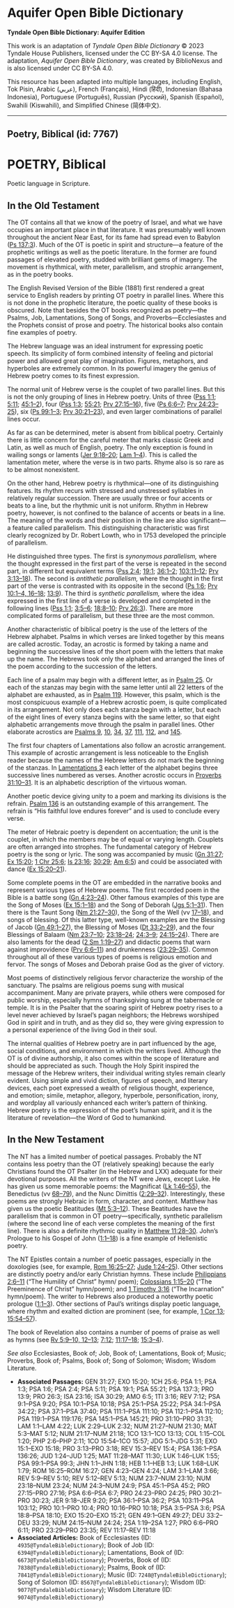 # Aquifer Open Bible Dictionary

**Tyndale Open Bible Dictionary: Aquifer Edition**

This work is an adaptation of *Tyndale Open Bible Dictionary* © 2023 Tyndale House Publishers, licensed under the CC BY\-SA 4\.0 license. The adaptation, *Aquifer Open Bible Dictionary*, was created by BiblioNexus and is also licensed under CC BY\-SA 4\.0\.

This resource has been adapted into multiple languages, including English, Tok Pisin, Arabic (عربي), French (Français), Hindi (हिंदी), Indonesian (Bahasa Indonesia), Portuguese (Português), Russian (Русский), Spanish (Español), Swahili (Kiswahili), and Simplified Chinese (简体中文).



--------------------------------

## Poetry, Biblical (id: 7767)

POETRY, Biblical
================

Poetic language in Scripture.

In the Old Testament
--------------------

The OT contains all that we know of the poetry of Israel, and what we have occupies an important place in that literature. It was presumably well known throughout the ancient Near East, for its fame had spread even to Babylon ([Ps 137:3](https://ref.ly/Ps137:3)). Much of the OT is poetic in spirit and structure—a feature of the prophetic writings as well as the poetic literature. In the former are found passages of elevated poetry, studded with brilliant gems of imagery. The movement is rhythmical, with meter, parallelism, and strophic arrangement, as in the poetry books.

The English Revised Version of the Bible (1881\) first rendered a great service to English readers by printing OT poetry in parallel lines. Where this is not done in the prophetic literature, the poetic quality of these books is obscured. Note that besides the OT books recognized as poetry—the Psalms, Job, Lamentations, Song of Songs, and Proverbs—Ecclesiastes and the Prophets consist of prose and poetry. The historical books also contain fine examples of poetry.

The Hebrew language was an ideal instrument for expressing poetic speech. Its simplicity of form combined intensity of feeling and pictorial power and allowed great play of imagination. Figures, metaphors, and hyperboles are extremely common. In its powerful imagery the genius of Hebrew poetry comes to its finest expression.

The normal unit of Hebrew verse is the couplet of two parallel lines. But this is not the only grouping of lines in Hebrew poetry. Units of three ([Pss 1:1](https://ref.ly/Ps1:1); [5:11](https://ref.ly/Ps5:11); [45:1–2](https://ref.ly/Ps45:1-Ps45:2)), four ([Pss 1:3](https://ref.ly/Ps1:3); [55:21](https://ref.ly/Ps55:21); [Prv 27:15–16](https://ref.ly/Prov27:15-Prov27:16)), five ([Ps 6:6–7](https://ref.ly/Ps6:6-Ps6:7); [Prv 24:23–25](https://ref.ly/Prov24:23-Prov24:25)), six ([Ps 99:1–3](https://ref.ly/Ps99:1-Ps99:3); [Prv 30:21–23](https://ref.ly/Prov30:21-Prov30:23)), and even larger combinations of parallel lines occur.

As far as can be determined, meter is absent from biblical poetry. Certainly there is little concern for the careful meter that marks classic Greek and Latin, as well as much of English, poetry. The only exception is found in wailing songs or laments ([Jer 9:18–20](https://ref.ly/Jer9:18-Jer9:20); [Lam 1–4](https://ref.ly/Lam1:1-Lam4:22)). This is called the lamentation meter, where the verse is in two parts. Rhyme also is so rare as to be almost nonexistent.

On the other hand, Hebrew poetry is rhythmical—one of its distinguishing features. Its rhythm recurs with stressed and unstressed syllables in relatively regular succession. There are usually three or four accents or beats to a line, but the rhythmic unit is not uniform. Rhythm in Hebrew poetry, however, is not confined to the balance of accents or beats in a line. The meaning of the words and their position in the line are also significant—a feature called parallelism. This distinguishing characteristic was first clearly recognized by Dr. Robert Lowth, who in 1753 developed the principle of parallelism.

He distinguished three types. The first is *synonymous parallelism,* where the thought expressed in the first part of the verse is repeated in the second part, in different but equivalent terms ([Pss 2:4](https://ref.ly/Ps2:4); [19:1](https://ref.ly/Ps19:1); [36:1–2](https://ref.ly/Ps36:1-Ps36:2); [103:11–12](https://ref.ly/Ps103:11-Ps103:12); [Prv 3:13–18](https://ref.ly/Prov3:13-Prov3:18)). The second is *antithetic parallelism,* where the thought in the first part of the verse is contrasted with its opposite in the second ([Ps 1:6](https://ref.ly/Ps1:6); [Prv 10:1–4, 16–18](https://ref.ly/Prov10:1-Prov10:4,Prov10:16-Prov10:18); [13:9](https://ref.ly/Prov13:9)). The third is *synthetic parallelism,* where the idea expressed in the first line of a verse is developed and completed in the following lines ([Pss 1:1](https://ref.ly/Ps1:1); [3:5–6](https://ref.ly/Ps3:5-Ps3:6); [18:8–10](https://ref.ly/Ps18:8-Ps18:10); [Prv 26:3](https://ref.ly/Prov26:3)). There are more complicated forms of parallelism, but these three are the most common.

Another characteristic of biblical poetry is the use of the letters of the Hebrew alphabet. Psalms in which verses are linked together by this means are called acrostic. Today, an acrostic is formed by taking a name and beginning the successive lines of the short poem with the letters that make up the name. The Hebrews took only the alphabet and arranged the lines of the poem according to the succession of the letters.

Each line of a psalm may begin with a different letter, as in [Psalm 25](https://ref.ly/Ps25:1-Ps25:22). Or each of the stanzas may begin with the same letter until all 22 letters of the alphabet are exhausted, as in [Psalm 119](https://ref.ly/Ps119:1-Ps119:176). However, this psalm, which is the most conspicuous example of a Hebrew acrostic poem, is quite complicated in its arrangement. Not only does each stanza begin with a letter, but each of the eight lines of every stanza begins with the same letter, so that eight alphabetic arrangements move through the psalm in parallel lines. Other elaborate acrostics are [Psalms 9](https://ref.ly/Ps9:1-Ps9:20), [10](https://ref.ly/Ps10:1-Ps10:18), [34](https://ref.ly/Ps34:1-Ps34:22), [37](https://ref.ly/Ps37:1-Ps37:40), [111](https://ref.ly/Ps111:1-Ps111:10), [112](https://ref.ly/Ps112:1-Ps112:10), and [145](https://ref.ly/Ps145:1-Ps145:21).

The first four chapters of Lamentations also follow an acrostic arrangement. This example of acrostic arrangement is less noticeable to the English reader because the names of the Hebrew letters do not mark the beginning of the stanzas. In [Lamentations 3](https://ref.ly/Lam3:1-Lam3:66) each letter of the alphabet begins three successive lines numbered as verses. Another acrostic occurs in [Proverbs 31:10–31](https://ref.ly/Prov31:10-Prov31:31). It is an alphabetic description of the virtuous woman.

Another poetic device giving unity to a poem and marking its divisions is the refrain. [Psalm 136](https://ref.ly/Ps136:1-Ps136:26) is an outstanding example of this arrangement. The refrain is “His faithful love endures forever” and is used to conclude every verse.

The meter of Hebraic poetry is dependent on accentuation; the unit is the couplet, in which the members may be of equal or varying length. Couplets are often arranged into strophes. The fundamental category of Hebrew poetry is the song or lyric. The song was accompanied by music ([Gn 31:27](https://ref.ly/Gen31:27); [Ex 15:20](https://ref.ly/Exod15:20); [1 Chr 25:6](https://ref.ly/1Chr25:6); [Is 23:16](https://ref.ly/Isa23:16); [30:29](https://ref.ly/Isa30:29); [Am 6:5](https://ref.ly/Amos6:5)) and could be associated with dance ([Ex 15:20–21](https://ref.ly/Exod15:20-Exod15:21)).

Some complete poems in the OT are embedded in the narrative books and represent various types of Hebrew poems. The first recorded poem in the Bible is a battle song ([Gn 4:23–24](https://ref.ly/Gen4:23-Gen4:24)). Other famous examples of this type are the Song of Moses ([Ex 15:1–18](https://ref.ly/Exod15:1-Exod15:18)) and the Song of Deborah ([Jgs 5:1–31](https://ref.ly/Judg5:1-Judg5:31)). Then there is the Taunt Song ([Nm 21:27–30](https://ref.ly/Num21:27-Num21:30)), the Song of the Well (vv [17–18](https://ref.ly/Num21:17-Num21:18)), and songs of blessing. Of this latter type, well\-known examples are the Blessing of Jacob ([Gn 49:1–27](https://ref.ly/Gen49:1-Gen49:27)), the Blessing of Moses ([Dt 33:2–29](https://ref.ly/Deut33:2-Deut33:29)), and the four Blessings of Balaam ([Nm 23:7–10](https://ref.ly/Num23:7-Num23:10); [23:18–24](https://ref.ly/Num23:18-Num23:24); [24:3–9](https://ref.ly/Num24:3-Num24:9); [24:15–24](https://ref.ly/Num24:15-Num24:24)). There are also laments for the dead ([2 Sm 1:19–27](https://ref.ly/2Sam1:19-2Sam1:27)) and didactic poems that warn against improvidence ([Prv 6:6–11](https://ref.ly/Prov6:6-Prov6:11)) and drunkenness ([23:29–35](https://ref.ly/Prov23:29-Prov23:35)). Common throughout all of these various types of poems is religious emotion and fervor. The songs of Moses and Deborah praise God as the giver of victory.

Most poems of distinctively religious fervor characterize the worship of the sanctuary. The psalms are religious poems sung with musical accompaniment. Many are private prayers, while others were composed for public worship, especially hymns of thanksgiving sung at the tabernacle or temple. It is in the Psalter that the soaring spirit of Hebrew poetry rises to a level never achieved by Israel’s pagan neighbors; the Hebrews worshiped God in spirit and in truth, and as they did so, they were giving expression to a personal experience of the living God in their soul.

The internal qualities of Hebrew poetry are in part influenced by the age, social conditions, and environment in which the writers lived. Although the OT is of divine authorship, it also comes within the scope of literature and should be appreciated as such. Though the Holy Spirit inspired the message of the Hebrew writers, their individual writing styles remain clearly evident. Using simple and vivid diction, figures of speech, and literary devices, each poet expressed a wealth of religious thought, experience, and emotion; simile, metaphor, allegory, hyperbole, personification, irony, and wordplay all variously enhanced each writer’s pattern of thinking. Hebrew poetry is the expression of the poet’s human spirit, and it is the literature of revelation—the Word of God to humankind.

In the New Testament
--------------------

The NT has a limited number of poetical passages. Probably the NT contains less poetry than the OT (relatively speaking) because the early Christians found the OT Psalter (in the Hebrew and LXX) adequate for their devotional purposes. All the writers of the NT were Jews, except Luke. He has given us some memorable poems: the Magnificat ([Lk 1:46–55](https://ref.ly/Luke1:46-Luke1:55)), the Benedictus (vv [68–79](https://ref.ly/Luke1:68-Luke1:79)), and the Nunc Dimittis ([2:29–32](https://ref.ly/Luke2:29-Luke2:32)). Interestingly, these poems are strongly Hebraic in form, character, and content. Matthew has given us the poetic Beatitudes ([Mt 5:3–12](https://ref.ly/Matt5:3-Matt5:12)). These Beatitudes have the parallelism that is common in OT poetry—specifically, synthetic parallelism (where the second line of each verse completes the meaning of the first line). There is also a definite rhythmic quality in [Matthew 11:28–30](https://ref.ly/Matt11:28-Matt11:30). John’s Prologue to his Gospel of John ([1:1–18](https://ref.ly/John1:1-John1:18)) is a fine example of Hellenistic poetry.

The NT Epistles contain a number of poetic passages, especially in the doxologies (see, for example, [Rom 16:25–27](https://ref.ly/Rom16:25-Rom16:27); [Jude 1:24–25](https://ref.ly/Jude1:24-Jude1:25)). Other sections are distinctly poetry and/or early Christian hymns. These include [Philippians 2:6–11](https://ref.ly/Phil2:6-Phil2:11) (“The Humility of Christ” hymn/ poem); [Colossians 1:15–20](https://ref.ly/Col1:15-Col1:20) (“The Preeminence of Christ” hymn/poem); and [1 Timothy 3:16](https://ref.ly/1Tim3:16) (“The Incarnation” hymn/poem). The writer to Hebrews also produced a noteworthy poetic prologue ([1:1–3](https://ref.ly/Heb1:1-Heb1:3)). Other sections of Paul’s writings display poetic language, where rhythm and exalted diction are prominent (see, for example, [1 Cor 13](https://ref.ly/1Cor13:1-1Cor13:13); [15:54–57](https://ref.ly/1Cor15:54-1Cor15:57)).

The book of Revelation also contains a number of poems of praise as well as hymns (see [Rv 5:9–10, 12–13](https://ref.ly/Rev5:9-Rev5:10,Rev5:12-Rev5:13); [7:12](https://ref.ly/Rev7:12); [11:17–18](https://ref.ly/Rev11:17-Rev11:18); [15:3–4](https://ref.ly/Rev15:3-Rev15:4)).

*See also* Ecclesiastes, Book of; Job, Book of; Lamentations, Book of; Music; Proverbs, Book of; Psalms, Book of; Song of Solomon; Wisdom; Wisdom Literature.

* **Associated Passages:** GEN 31:27; EXO 15:20; 1CH 25:6; PSA 1:1; PSA 1:3; PSA 1:6; PSA 2:4; PSA 5:11; PSA 19:1; PSA 55:21; PSA 137:3; PRO 13:9; PRO 26:3; ISA 23:16; ISA 30:29; AMO 6:5; 1TI 3:16; REV 7:12; PSA 9:1–PSA 9:20; PSA 10:1–PSA 10:18; PSA 25:1–PSA 25:22; PSA 34:1–PSA 34:22; PSA 37:1–PSA 37:40; PSA 111:1–PSA 111:10; PSA 112:1–PSA 112:10; PSA 119:1–PSA 119:176; PSA 145:1–PSA 145:21; PRO 31:10–PRO 31:31; LAM 1:1–LAM 4:22; LUK 2:29–LUK 2:32; NUM 21:27–NUM 21:30; MAT 5:3–MAT 5:12; NUM 21:17–NUM 21:18; 1CO 13:1–1CO 13:13; COL 1:15–COL 1:20; PHP 2:6–PHP 2:11; 1CO 15:54–1CO 15:57; JDG 5:1–JDG 5:31; EXO 15:1–EXO 15:18; PRO 3:13–PRO 3:18; REV 15:3–REV 15:4; PSA 136:1–PSA 136:26; JUD 1:24–JUD 1:25; MAT 11:28–MAT 11:30; LUK 1:46–LUK 1:55; PSA 99:1–PSA 99:3; JHN 1:1–JHN 1:18; HEB 1:1–HEB 1:3; LUK 1:68–LUK 1:79; ROM 16:25–ROM 16:27; GEN 4:23–GEN 4:24; LAM 3:1–LAM 3:66; REV 5:9–REV 5:10; REV 5:12–REV 5:13; NUM 23:7–NUM 23:10; NUM 23:18–NUM 23:24; NUM 24:3–NUM 24:9; PSA 45:1–PSA 45:2; PRO 27:15–PRO 27:16; PSA 6:6–PSA 6:7; PRO 24:23–PRO 24:25; PRO 30:21–PRO 30:23; JER 9:18–JER 9:20; PSA 36:1–PSA 36:2; PSA 103:11–PSA 103:12; PRO 10:1–PRO 10:4; PRO 10:16–PRO 10:18; PSA 3:5–PSA 3:6; PSA 18:8–PSA 18:10; EXO 15:20–EXO 15:21; GEN 49:1–GEN 49:27; DEU 33:2–DEU 33:29; NUM 24:15–NUM 24:24; 2SA 1:19–2SA 1:27; PRO 6:6–PRO 6:11; PRO 23:29–PRO 23:35; REV 11:17–REV 11:18
* **Associated Articles:** Book of Ecclesiastes (ID: `4935@TyndaleBibleDictionary`); Book of Job (ID: `6394@TyndaleBibleDictionary`); Lamentations, Book of (ID: `6673@TyndaleBibleDictionary`); Proverbs, Book of (ID: `7838@TyndaleBibleDictionary`); Psalms, Book of (ID: `7841@TyndaleBibleDictionary`); Music (ID: `7248@TyndaleBibleDictionary`); Song of Solomon (ID: `8567@TyndaleBibleDictionary`); Wisdom (ID: `9077@TyndaleBibleDictionary`); Wisdom Literature (ID: `9074@TyndaleBibleDictionary`)


